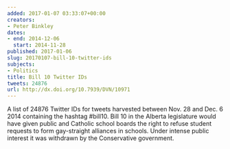 ```yaml
---
added: 2017-01-07 03:33:07+00:00
creators:
- Peter Binkley
dates:
- end: 2014-12-06
  start: 2014-11-28
published: 2017-01-06
slug: 20170107-bill-10-twitter-ids
subjects:
- Politics
title: Bill 10 Twitter IDs
tweets: 24876
url: http://dx.doi.org/10.7939/DVN/10971
---
```


A list of 24876 Twitter IDs for tweets harvested between Nov. 28 and Dec. 6 2014 containing the hashtag #bill10. Bill 10 in the Alberta legislature would have given public and Catholic school boards the right to refuse student requests to form gay-straight alliances in schools. Under intense public interest it was withdrawn by the Conservative government.

